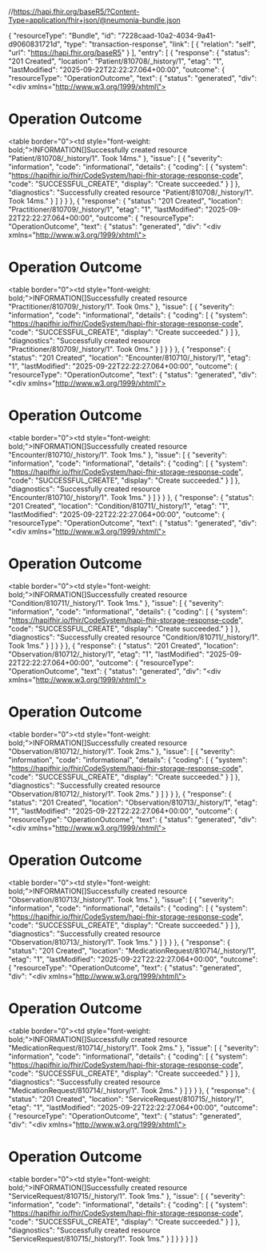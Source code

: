 //https://hapi.fhir.org/baseR5/?Content-Type=application/fhir+json/@neumonia-bundle.json

{
    "resourceType": "Bundle",
    "id": "7228caad-10a2-4034-9a41-d9060831721d",
    "type": "transaction-response",
    "link": [
        {
            "relation": "self",
            "url": "https://hapi.fhir.org/baseR5"
        }
    ],
    "entry": [
        {
            "response": {
                "status": "201 Created",
                "location": "Patient/810708/_history/1",
                "etag": "1",
                "lastModified": "2025-09-22T22:22:27.064+00:00",
                "outcome": {
                    "resourceType": "OperationOutcome",
                    "text": {
                        "status": "generated",
                        "div": "<div xmlns=\"http://www.w3.org/1999/xhtml\"><h1>Operation Outcome</h1><table border=\"0\"><tr><td style=\"font-weight: bold;\">INFORMATION</td><td>[]</td><td>Successfully created resource &quot;Patient/810708/_history/1&quot;. Took 14ms.</td></tr></table></div>"
                    },
                    "issue": [
                        {
                            "severity": "information",
                            "code": "informational",
                            "details": {
                                "coding": [
                                    {
                                        "system": "https://hapifhir.io/fhir/CodeSystem/hapi-fhir-storage-response-code",
                                        "code": "SUCCESSFUL_CREATE",
                                        "display": "Create succeeded."
                                    }
                                ]
                            },
                            "diagnostics": "Successfully created resource \"Patient/810708/_history/1\". Took 14ms."
                        }
                    ]
                }
            }
        },
        {
            "response": {
                "status": "201 Created",
                "location": "Practitioner/810709/_history/1",
                "etag": "1",
                "lastModified": "2025-09-22T22:22:27.064+00:00",
                "outcome": {
                    "resourceType": "OperationOutcome",
                    "text": {
                        "status": "generated",
                        "div": "<div xmlns=\"http://www.w3.org/1999/xhtml\"><h1>Operation Outcome</h1><table border=\"0\"><tr><td style=\"font-weight: bold;\">INFORMATION</td><td>[]</td><td>Successfully created resource &quot;Practitioner/810709/_history/1&quot;. Took 0ms.</td></tr></table></div>"
                    },
                    "issue": [
                        {
                            "severity": "information",
                            "code": "informational",
                            "details": {
                                "coding": [
                                    {
                                        "system": "https://hapifhir.io/fhir/CodeSystem/hapi-fhir-storage-response-code",
                                        "code": "SUCCESSFUL_CREATE",
                                        "display": "Create succeeded."
                                    }
                                ]
                            },
                            "diagnostics": "Successfully created resource \"Practitioner/810709/_history/1\". Took 0ms."
                        }
                    ]
                }
            }
        },
        {
            "response": {
                "status": "201 Created",
                "location": "Encounter/810710/_history/1",
                "etag": "1",
                "lastModified": "2025-09-22T22:22:27.064+00:00",
                "outcome": {
                    "resourceType": "OperationOutcome",
                    "text": {
                        "status": "generated",
                        "div": "<div xmlns=\"http://www.w3.org/1999/xhtml\"><h1>Operation Outcome</h1><table border=\"0\"><tr><td style=\"font-weight: bold;\">INFORMATION</td><td>[]</td><td>Successfully created resource &quot;Encounter/810710/_history/1&quot;. Took 1ms.</td></tr></table></div>"
                    },
                    "issue": [
                        {
                            "severity": "information",
                            "code": "informational",
                            "details": {
                                "coding": [
                                    {
                                        "system": "https://hapifhir.io/fhir/CodeSystem/hapi-fhir-storage-response-code",
                                        "code": "SUCCESSFUL_CREATE",
                                        "display": "Create succeeded."
                                    }
                                ]
                            },
                            "diagnostics": "Successfully created resource \"Encounter/810710/_history/1\". Took 1ms."
                        }
                    ]
                }
            }
        },
        {
            "response": {
                "status": "201 Created",
                "location": "Condition/810711/_history/1",
                "etag": "1",
                "lastModified": "2025-09-22T22:22:27.064+00:00",
                "outcome": {
                    "resourceType": "OperationOutcome",
                    "text": {
                        "status": "generated",
                        "div": "<div xmlns=\"http://www.w3.org/1999/xhtml\"><h1>Operation Outcome</h1><table border=\"0\"><tr><td style=\"font-weight: bold;\">INFORMATION</td><td>[]</td><td>Successfully created resource &quot;Condition/810711/_history/1&quot;. Took 1ms.</td></tr></table></div>"
                    },
                    "issue": [
                        {
                            "severity": "information",
                            "code": "informational",
                            "details": {
                                "coding": [
                                    {
                                        "system": "https://hapifhir.io/fhir/CodeSystem/hapi-fhir-storage-response-code",
                                        "code": "SUCCESSFUL_CREATE",
                                        "display": "Create succeeded."
                                    }
                                ]
                            },
                            "diagnostics": "Successfully created resource \"Condition/810711/_history/1\". Took 1ms."
                        }
                    ]
                }
            }
        },
        {
            "response": {
                "status": "201 Created",
                "location": "Observation/810712/_history/1",
                "etag": "1",
                "lastModified": "2025-09-22T22:22:27.064+00:00",
                "outcome": {
                    "resourceType": "OperationOutcome",
                    "text": {
                        "status": "generated",
                        "div": "<div xmlns=\"http://www.w3.org/1999/xhtml\"><h1>Operation Outcome</h1><table border=\"0\"><tr><td style=\"font-weight: bold;\">INFORMATION</td><td>[]</td><td>Successfully created resource &quot;Observation/810712/_history/1&quot;. Took 2ms.</td></tr></table></div>"
                    },
                    "issue": [
                        {
                            "severity": "information",
                            "code": "informational",
                            "details": {
                                "coding": [
                                    {
                                        "system": "https://hapifhir.io/fhir/CodeSystem/hapi-fhir-storage-response-code",
                                        "code": "SUCCESSFUL_CREATE",
                                        "display": "Create succeeded."
                                    }
                                ]
                            },
                            "diagnostics": "Successfully created resource \"Observation/810712/_history/1\". Took 2ms."
                        }
                    ]
                }
            }
        },
        {
            "response": {
                "status": "201 Created",
                "location": "Observation/810713/_history/1",
                "etag": "1",
                "lastModified": "2025-09-22T22:22:27.064+00:00",
                "outcome": {
                    "resourceType": "OperationOutcome",
                    "text": {
                        "status": "generated",
                        "div": "<div xmlns=\"http://www.w3.org/1999/xhtml\"><h1>Operation Outcome</h1><table border=\"0\"><tr><td style=\"font-weight: bold;\">INFORMATION</td><td>[]</td><td>Successfully created resource &quot;Observation/810713/_history/1&quot;. Took 1ms.</td></tr></table></div>"
                    },
                    "issue": [
                        {
                            "severity": "information",
                            "code": "informational",
                            "details": {
                                "coding": [
                                    {
                                        "system": "https://hapifhir.io/fhir/CodeSystem/hapi-fhir-storage-response-code",
                                        "code": "SUCCESSFUL_CREATE",
                                        "display": "Create succeeded."
                                    }
                                ]
                            },
                            "diagnostics": "Successfully created resource \"Observation/810713/_history/1\". Took 1ms."
                        }
                    ]
                }
            }
        },
        {
            "response": {
                "status": "201 Created",
                "location": "MedicationRequest/810714/_history/1",
                "etag": "1",
                "lastModified": "2025-09-22T22:22:27.064+00:00",
                "outcome": {
                    "resourceType": "OperationOutcome",
                    "text": {
                        "status": "generated",
                        "div": "<div xmlns=\"http://www.w3.org/1999/xhtml\"><h1>Operation Outcome</h1><table border=\"0\"><tr><td style=\"font-weight: bold;\">INFORMATION</td><td>[]</td><td>Successfully created resource &quot;MedicationRequest/810714/_history/1&quot;. Took 2ms.</td></tr></table></div>"
                    },
                    "issue": [
                        {
                            "severity": "information",
                            "code": "informational",
                            "details": {
                                "coding": [
                                    {
                                        "system": "https://hapifhir.io/fhir/CodeSystem/hapi-fhir-storage-response-code",
                                        "code": "SUCCESSFUL_CREATE",
                                        "display": "Create succeeded."
                                    }
                                ]
                            },
                            "diagnostics": "Successfully created resource \"MedicationRequest/810714/_history/1\". Took 2ms."
                        }
                    ]
                }
            }
        },
        {
            "response": {
                "status": "201 Created",
                "location": "ServiceRequest/810715/_history/1",
                "etag": "1",
                "lastModified": "2025-09-22T22:22:27.064+00:00",
                "outcome": {
                    "resourceType": "OperationOutcome",
                    "text": {
                        "status": "generated",
                        "div": "<div xmlns=\"http://www.w3.org/1999/xhtml\"><h1>Operation Outcome</h1><table border=\"0\"><tr><td style=\"font-weight: bold;\">INFORMATION</td><td>[]</td><td>Successfully created resource &quot;ServiceRequest/810715/_history/1&quot;. Took 1ms.</td></tr></table></div>"
                    },
                    "issue": [
                        {
                            "severity": "information",
                            "code": "informational",
                            "details": {
                                "coding": [
                                    {
                                        "system": "https://hapifhir.io/fhir/CodeSystem/hapi-fhir-storage-response-code",
                                        "code": "SUCCESSFUL_CREATE",
                                        "display": "Create succeeded."
                                    }
                                ]
                            },
                            "diagnostics": "Successfully created resource \"ServiceRequest/810715/_history/1\". Took 1ms."
                        }
                    ]
                }
            }
        }
    ]
}